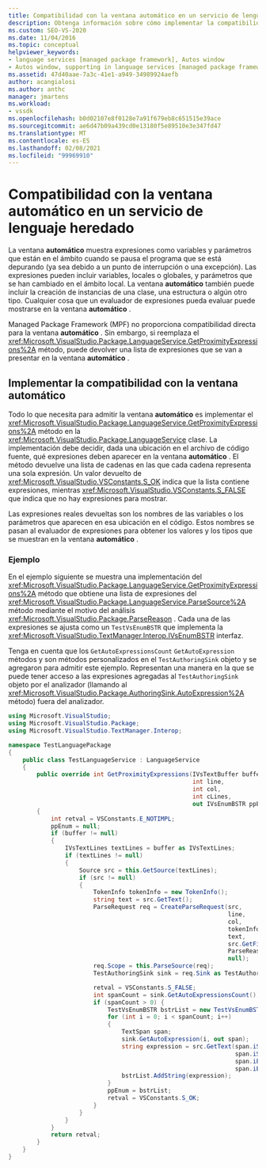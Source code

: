```yaml
---
title: Compatibilidad con la ventana automático en un servicio de lenguaje heredado
description: Obtenga información sobre cómo implementar la compatibilidad con la ventana automático, que muestra las expresiones que se encuentran en el ámbito cuando se pausa el programa que se está depurando.
ms.custom: SEO-VS-2020
ms.date: 11/04/2016
ms.topic: conceptual
helpviewer_keywords:
- language services [managed package framework], Autos window
- Autos window, supporting in language services [managed package framework]
ms.assetid: 47d40aae-7a3c-41e1-a949-34989924aefb
author: acangialosi
ms.author: anthc
manager: jmartens
ms.workload:
- vssdk
ms.openlocfilehash: b0d02107e8f0128e7a91f679eb8c651515e39ace
ms.sourcegitcommit: ae6d47b09a439cd0e13180f5e89510e3e347fd47
ms.translationtype: MT
ms.contentlocale: es-ES
ms.lasthandoff: 02/08/2021
ms.locfileid: "99969910"
---
```

# <a name="support-for-the-autos-window-in-a-legacy-language-service"></a>Compatibilidad con la ventana automático en un servicio de lenguaje heredado

La ventana **automático** muestra expresiones como variables y parámetros que están en el ámbito cuando se pausa el programa que se está depurando (ya sea debido a un punto de interrupción o una excepción). Las expresiones pueden incluir variables, locales o globales, y parámetros que se han cambiado en el ámbito local. La ventana **automático** también puede incluir la creación de instancias de una clase, una estructura o algún otro tipo. Cualquier cosa que un evaluador de expresiones pueda evaluar puede mostrarse en la ventana **automático** .

 Managed Package Framework (MPF) no proporciona compatibilidad directa para la ventana **automático** . Sin embargo, si reemplaza el <xref:Microsoft.VisualStudio.Package.LanguageService.GetProximityExpressions%2A> método, puede devolver una lista de expresiones que se van a presentar en la ventana **automático** .

## <a name="implementing-support-for-the-autos-window"></a>Implementar la compatibilidad con la ventana automático

 Todo lo que necesita para admitir la ventana **automático** es implementar el <xref:Microsoft.VisualStudio.Package.LanguageService.GetProximityExpressions%2A> método en la <xref:Microsoft.VisualStudio.Package.LanguageService> clase. La implementación debe decidir, dada una ubicación en el archivo de código fuente, qué expresiones deben aparecer en la ventana **automático** . El método devuelve una lista de cadenas en las que cada cadena representa una sola expresión. Un valor devuelto de <xref:Microsoft.VisualStudio.VSConstants.S_OK> indica que la lista contiene expresiones, mientras <xref:Microsoft.VisualStudio.VSConstants.S_FALSE> que indica que no hay expresiones para mostrar.

 Las expresiones reales devueltas son los nombres de las variables o los parámetros que aparecen en esa ubicación en el código. Estos nombres se pasan al evaluador de expresiones para obtener los valores y los tipos que se muestran en la ventana **automático** .

### <a name="example"></a>Ejemplo
 En el ejemplo siguiente se muestra una implementación del <xref:Microsoft.VisualStudio.Package.LanguageService.GetProximityExpressions%2A> método que obtiene una lista de expresiones del <xref:Microsoft.VisualStudio.Package.LanguageService.ParseSource%2A> método mediante el motivo del análisis <xref:Microsoft.VisualStudio.Package.ParseReason> . Cada una de las expresiones se ajusta como un `TestVsEnumBSTR` que implementa la <xref:Microsoft.VisualStudio.TextManager.Interop.IVsEnumBSTR> interfaz.

 Tenga en cuenta que los `GetAutoExpressionsCount` `GetAutoExpression` métodos y son métodos personalizados en el `TestAuthoringSink` objeto y se agregaron para admitir este ejemplo. Representan una manera en la que se puede tener acceso a las expresiones agregadas al `TestAuthoringSink` objeto por el analizador (llamando al <xref:Microsoft.VisualStudio.Package.AuthoringSink.AutoExpression%2A> método) fuera del analizador.

```csharp
using Microsoft.VisualStudio;
using Microsoft.VisualStudio.Package;
using Microsoft.VisualStudio.TextManager.Interop;

namespace TestLanguagePackage
{
    public class TestLanguageService : LanguageService
    {
        public override int GetProximityExpressions(IVsTextBuffer buffer,
                                                    int line,
                                                    int col,
                                                    int cLines,
                                                    out IVsEnumBSTR ppEnum)
        {
            int retval = VSConstants.E_NOTIMPL;
            ppEnum = null;
            if (buffer != null)
            {
                IVsTextLines textLines = buffer as IVsTextLines;
                if (textLines != null)
                {
                    Source src = this.GetSource(textLines);
                    if (src != null)
                    {
                        TokenInfo tokenInfo = new TokenInfo();
                        string text = src.GetText();
                        ParseRequest req = CreateParseRequest(src,
                                                              line,
                                                              col,
                                                              tokenInfo,
                                                              text,
                                                              src.GetFilePath(),
                                                              ParseReason.Autos,
                                                              null);
                        req.Scope = this.ParseSource(req);
                        TestAuthoringSink sink = req.Sink as TestAuthoringSink;

                        retval = VSConstants.S_FALSE;
                        int spanCount = sink.GetAutoExpressionsCount();
                        if (spanCount > 0) {
                            TestVsEnumBSTR bstrList = new TestVsEnumBSTR();
                            for (int i = 0; i < spanCount; i++)
                            {
                                TextSpan span;
                                sink.GetAutoExpression(i, out span);
                                string expression = src.GetText(span.iStartLine,
                                                                span.iStartIndex,
                                                                span.iEndLine,
                                                                span.iEndIndex);
                                bstrList.AddString(expression);
                            }
                            ppEnum = bstrList;
                            retval = VSConstants.S_OK;
                        }
                    }
                }
            }
            return retval;
        }
    }
}
```
